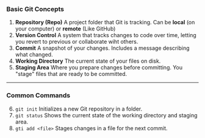 ### **Basic Git Concepts**

1.  **Repository (Repo)**
    A project folder that Git is tracking. Can be
    **local** (on your computer) or
    **remote** (Like GitHub)
2.  **Version Control**
    A system that tracks changes to code
    over time, letting you revert to
    previous or collaborate wiht others.
3.  **Commit**
    A snapshot of your changes. Includes a
    message describing what changed.
4.  **Working Directory**
    The current state of your files on
    disk.
5.  **Staging Area**
    Where you prepare changes before
    committing. You "stage" files that are
    ready to be committed.

---

### **Common Commands**

6.  `git init`
    Initializes a new Git repository in a
    folder.
7.  `git status`
    Shows the current state of the working
    directory and staging area.
8.  `gti add <file>`
    Stages changes in a file for the next commit.
